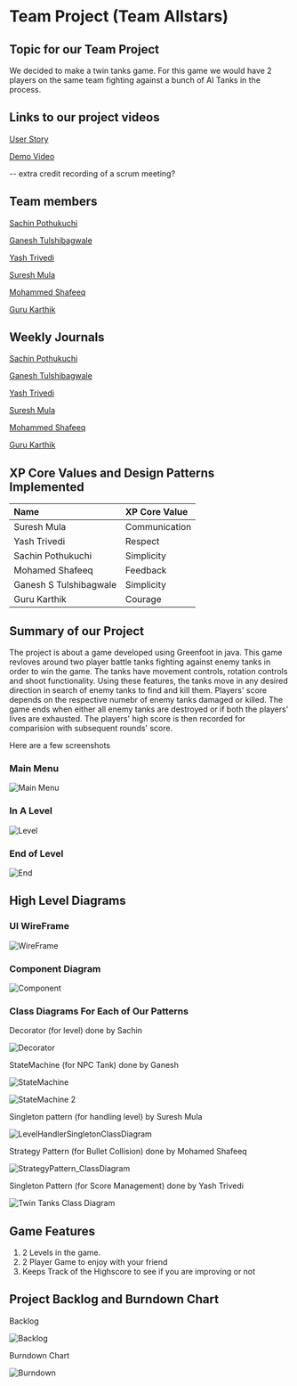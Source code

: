 # Team Project (Team Allstars)

## Topic for our Team Project

We decided to make a twin tanks game. For this game we would have 2 players on the same team fighting against a bunch of AI Tanks in the process.

## Links to our project videos

[User Story](https://www.youtube.com/watch?v=2xU98zj05_I)

[Demo Video](https://youtu.be/0U_06Ww5UJA)

-- extra credit recording of a scrum meeting?

## Team members

[Sachin Pothukuchi](https://github.com/raspuchin)

[Ganesh Tulshibagwale](https://github.com/Ganesh-S-Tulshibagwale)

[Yash Trivedi](https://github.com/yashtrivedi2503)

[Suresh Mula](https://github.com/suresh-mula)

[Mohammed Shafeeq](https://github.com/MdShafeeqU)

[Guru Karthik](https://github.com/gkarthik2)

## Weekly Journals

[Sachin Pothukuchi](https://github.com/nguyensjsu/fa21-202-team-allstars/blob/main/weekly%20journals/Sachin%20Pothukuchi.md)

[Ganesh Tulshibagwale](https://github.com/nguyensjsu/fa21-202-team-allstars/blob/main/weekly%20journals/Ganesh%20Tulshibagwale.md)

[Yash Trivedi](https://github.com/nguyensjsu/fa21-202-team-allstars/blob/main/weekly%20journals/Yash%20Trivedi.md)

[Suresh Mula](https://github.com/nguyensjsu/fa21-202-team-allstars/blob/main/weekly%20journals/Suresh%20Mula.md)

[Mohammed Shafeeq](https://github.com/nguyensjsu/fa21-202-team-allstars/blob/main/weekly%20journals/Mohamed%20Shafeeq.md)

[Guru Karthik](https://github.com/nguyensjsu/fa21-202-team-allstars/blob/main/weekly%20journals/Guru%20Karthik.md)

## XP Core Values and Design Patterns Implemented
| Name                  | XP Core Value |
| :---                  | :---          |
| Suresh Mula           | Communication |
| Yash Trivedi          | Respect       |
| Sachin Pothukuchi     | Simplicity    |
| Mohamed Shafeeq       | Feedback      |
| Ganesh S Tulshibagwale| Simplicity    |
| Guru Karthik          | Courage       |

## Summary of our Project
The project is about a game developed using Greenfoot in java. This game revloves around two player battle tanks fighting against enemy tanks in order to win the game. The tanks have movement controls, rotation controls and shoot functionality. Using these features, the tanks move in any desired direction in search of enemy tanks to find and kill them. Players'  score depends on the respective numebr of enemy tanks damaged or killed. The game ends when either all enemy tanks are destroyed or if both the players' lives are exhausted. The players' high score is then recorded for comparision with subsequent rounds' score.


Here are a few screenshots

### Main Menu

![Main Menu](https://github.com/nguyensjsu/fa21-202-team-allstars/blob/main/images/mainPage.png?raw=true)


### In A Level

![Level](https://github.com/nguyensjsu/fa21-202-team-allstars/blob/main/images/inALevel.png?raw=true)


### End of Level


![End](https://github.com/nguyensjsu/fa21-202-team-allstars/blob/main/images/EndLevel.png?raw=true)


## High Level Diagrams

### UI WireFrame

![WireFrame](https://github.com/nguyensjsu/fa21-202-team-allstars/blob/main/images/UI%20Wireframe%20Final.png?raw=true)


### Component Diagram

![Component](https://github.com/nguyensjsu/fa21-202-team-allstars/blob/main/images/Component%20Diagram.jpeg?raw=true)



### Class Diagrams For Each of Our Patterns


Decorator (for level) done by Sachin

![Decorator](https://github.com/nguyensjsu/fa21-202-team-allstars/blob/main/images/Class%20Diagram%20Decorator.jpg?raw=true)


StateMachine (for NPC Tank) done by Ganesh

![StateMachine](https://github.com/nguyensjsu/fa21-202-team-allstars/blob/main/images/NPCTankStateTransitionChart.png?raw=true)

![StateMachine 2](https://github.com/nguyensjsu/fa21-202-team-allstars/blob/main/images/ClassDiagramTankBrain.png?raw=true)

Singleton pattern (for handling level) by Suresh Mula

![LevelHandlerSingletonClassDiagram](https://user-images.githubusercontent.com/89316778/144699945-7925aaa8-6b72-45a2-9780-6f12800abf7c.png)

Strategy Pattern (for Bullet Collision) done by Mohamed Shafeeq

![StrategyPattern_ClassDiagram](https://user-images.githubusercontent.com/89361239/144702744-8726ab1f-6003-4812-8e1c-c8edee8adcc6.png)

Singleton Pattern (for Score Management) done by Yash Trivedi

![Twin Tanks Class Diagram](https://user-images.githubusercontent.com/89321789/144721842-fc4b4416-0c23-4784-b412-16f7c8253426.png)



## Game Features

1. 2 Levels in the game.
2. 2 Player Game to enjoy with your friend
3. Keeps Track of the Highscore to see if you are improving or not




## Project Backlog and Burndown Chart

Backlog

![Backlog](https://github.com/nguyensjsu/fa21-202-team-allstars/blob/main/images/Sprint%20log.png?raw=true)


Burndown Chart

![Burndown](https://github.com/nguyensjsu/fa21-202-team-allstars/blob/main/images/Burndown%20Chart.png?raw=true)
